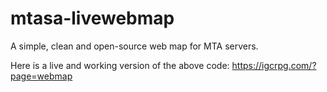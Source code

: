 # mtasa-livewebmap
A simple, clean and open-source web map for MTA servers.

Here is a live and working version of the above code: https://igcrpg.com/?page=webmap
